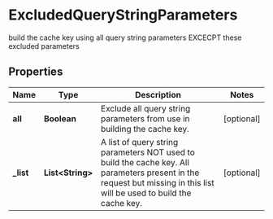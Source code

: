 

# ExcludedQueryStringParameters

build the cache key using all query string parameters EXCECPT these excluded parameters

## Properties

| Name | Type | Description | Notes |
|------------ | ------------- | ------------- | -------------|
|**all** | **Boolean** | Exclude all query string parameters from use in building the cache key. |  [optional] |
|**_list** | **List&lt;String&gt;** | A list of query string parameters NOT used to build the cache key. All parameters present in the request but missing in this list will be used to build the cache key. |  [optional] |



